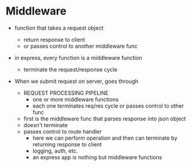 # Middleware

* function that takes a request object
  * return response to client
  * or passes control to another middleware func

* in express, every function is a middleware function
  * terminate the request/response cycle

* When we submit request on server, goes through
  * REQUEST PROCESSING PIPELINE 
    * one or more middleware functions
    * each one terminates req/res cycle or passes control to other func
  * first is the middleware func that parses response into json object
  * doesn't terminate
  * passes control to route handler
    * here we can perform operation and then can terminate by returning response to client
    * logging, auth, etc.
    * an express app is nothing but middleware functions